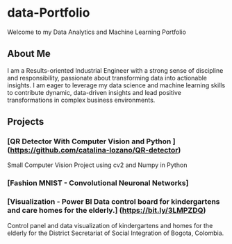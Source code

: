 # data-Portfolio

Welcome to my Data Analytics and Machine Learning Portfolio 

## About Me

I am a Results-oriented Industrial Engineer with a strong sense of discipline and responsibility, passionate about transforming data into actionable insights. I am eager to leverage my data science and machine learning skills to contribute dynamic, data-driven insights and lead positive transformations in complex business environments.

## Projects 

### [QR Detector With Computer Vision and Python ] (https://github.com/catalina-lozano/QR-detector)

Small Computer Vision Project using cv2 and Numpy in Python

### [Fashion MNIST - Convolutional Neuronal Networks]

### [Visualization - Power BI Data control board for kindergartens and care homes for the elderly.] (https://bit.ly/3LMPZDQ)

Control panel and data visualization of kindergartens and homes for the elderly for the District Secretariat of Social Integration of Bogota, Colombia.
